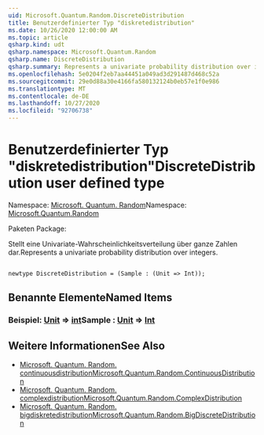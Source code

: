 ```yaml
---
uid: Microsoft.Quantum.Random.DiscreteDistribution
title: Benutzerdefinierter Typ "diskretedistribution"
ms.date: 10/26/2020 12:00:00 AM
ms.topic: article
qsharp.kind: udt
qsharp.namespace: Microsoft.Quantum.Random
qsharp.name: DiscreteDistribution
qsharp.summary: Represents a univariate probability distribution over integers.
ms.openlocfilehash: 5e0204f2eb7aa44451a049ad3d291487d468c52a
ms.sourcegitcommit: 29e0d88a30e4166fa580132124b0eb57e1f0e986
ms.translationtype: MT
ms.contentlocale: de-DE
ms.lasthandoff: 10/27/2020
ms.locfileid: "92706738"
---
```

# <a name="discretedistribution-user-defined-type"></a><span data-ttu-id="3e457-102">Benutzerdefinierter Typ "diskretedistribution"</span><span class="sxs-lookup"><span data-stu-id="3e457-102">DiscreteDistribution user defined type</span></span>

<span data-ttu-id="3e457-103">Namespace: [Microsoft. Quantum. Random](xref:Microsoft.Quantum.Random)</span><span class="sxs-lookup"><span data-stu-id="3e457-103">Namespace: [Microsoft.Quantum.Random](xref:Microsoft.Quantum.Random)</span></span>

<span data-ttu-id="3e457-104">Paketen [](https://nuget.org/packages/)</span><span class="sxs-lookup"><span data-stu-id="3e457-104">Package: [](https://nuget.org/packages/)</span></span>


<span data-ttu-id="3e457-105">Stellt eine Univariate-Wahrscheinlichkeitsverteilung über ganze Zahlen dar.</span><span class="sxs-lookup"><span data-stu-id="3e457-105">Represents a univariate probability distribution over integers.</span></span>

```qsharp

newtype DiscreteDistribution = (Sample : (Unit => Int));
```



## <a name="named-items"></a><span data-ttu-id="3e457-106">Benannte Elemente</span><span class="sxs-lookup"><span data-stu-id="3e457-106">Named Items</span></span>

### <a name="sample--unit--int"></a><span data-ttu-id="3e457-107">Beispiel: [Unit](xref:microsoft.quantum.lang-ref.unit) => [int](xref:microsoft.quantum.lang-ref.int)</span><span class="sxs-lookup"><span data-stu-id="3e457-107">Sample : [Unit](xref:microsoft.quantum.lang-ref.unit) => [Int](xref:microsoft.quantum.lang-ref.int)</span></span> 



## <a name="see-also"></a><span data-ttu-id="3e457-108">Weitere Informationen</span><span class="sxs-lookup"><span data-stu-id="3e457-108">See Also</span></span>

- [<span data-ttu-id="3e457-109">Microsoft. Quantum. Random. continuousdistribution</span><span class="sxs-lookup"><span data-stu-id="3e457-109">Microsoft.Quantum.Random.ContinuousDistribution</span></span>](xref:Microsoft.Quantum.Random.ContinuousDistribution)
- [<span data-ttu-id="3e457-110">Microsoft. Quantum. Random. complexdistribution</span><span class="sxs-lookup"><span data-stu-id="3e457-110">Microsoft.Quantum.Random.ComplexDistribution</span></span>](xref:Microsoft.Quantum.Random.ComplexDistribution)
- [<span data-ttu-id="3e457-111">Microsoft. Quantum. Random. bigdiskretedistribution</span><span class="sxs-lookup"><span data-stu-id="3e457-111">Microsoft.Quantum.Random.BigDiscreteDistribution</span></span>](xref:Microsoft.Quantum.Random.BigDiscreteDistribution)